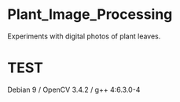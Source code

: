 # Plant_Image_Processing
Experiments with digital photos of plant leaves.

# TEST
Debian 9 / OpenCV 3.4.2 / g++    4:6.3.0-4
